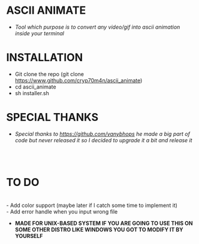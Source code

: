 # ASCII ANIMATE
 
 - *Tool which purpose is to convert any video/gif into ascii animation inside your terminal*

# INSTALLATION
 - Git clone the repo (git clone https://www.github.com/cryp70m4n/ascii_animate) <br />
 - cd ascii_animate <br />
 - sh installer.sh


# SPECIAL THANKS
 - *Special thanks to https://github.com/vanybhops he made a big part of code but never released it so I decided to upgrade it a bit and release it*
 <br />

 <br />


# TO DO
<br />
- Add color support (maybe later if I catch some time to implement it) <br />
- Add error handle when you input wrong file




- **MADE FOR UNIX-BASED SYSTEM IF YOU ARE GOING TO USE THIS ON SOME OTHER DISTRO LIKE WINDOWS YOU GOT TO MODIFY IT BY YOURSELF**
